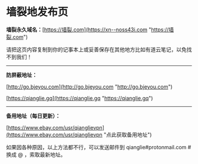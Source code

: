 # 墙裂地发布页
**墙裂永久域名：**[https://墙裂.com](https://xn--noss43i.com "https://墙裂.com")

请把这页内容复制到你的记事本上或妥善保存在其他地方比如有道云笔记，以免找不到我们！

------------

**防屏蔽地址：**

[http://go.bjeyou.com](http://go.bjeyou.com "http://go.bjeyou.com")

[https://qianglie.gq](https://qianglie.gq "https://qianglie.gq")

------------

**备用地址（每日更新）：**

[https://www.ebay.com/usr/qianglievpn](https://www.ebay.com/usr/qianglievpn "点此获取备用地址")

如果因各种原因，以上方法都不行，可以发送邮件到 qianglie#protonmail.com  # 换成 @ ，索取最新地址。
